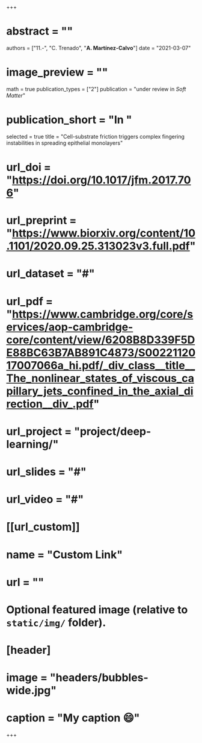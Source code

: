 +++

# abstract = ""
authors = ["11.-", "C. Trenado", "**A. Martínez-Calvo**"]
date = "2021-03-07"
# image_preview = ""
math = true
publication_types = ["2"]
 publication = "under review in _Soft Matter_"
# publication_short = "In "
selected = true
title = "Cell-substrate friction triggers complex fingering instabilities in spreading epithelial monolayers"
# url_doi = "https://doi.org/10.1017/jfm.2017.706"
# url_preprint = "https://www.biorxiv.org/content/10.1101/2020.09.25.313023v3.full.pdf"
# url_dataset = "#"
# url_pdf = "https://www.cambridge.org/core/services/aop-cambridge-core/content/view/6208B8D339F5DE88BC63B7AB891C4873/S0022112017007066a_hi.pdf/_div_class__title__The_nonlinear_states_of_viscous_capillary_jets_confined_in_the_axial_direction__div_.pdf"
# url_project = "project/deep-learning/"
# url_slides = "#"
# url_video = "#"

# [[url_custom]]
 # name = "Custom Link"
 # url = ""

# Optional featured image (relative to `static/img/` folder).
# [header]
# image = "headers/bubbles-wide.jpg"
# caption = "My caption :smile:"

+++
